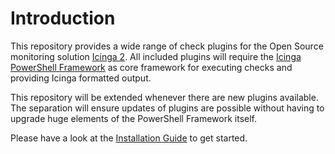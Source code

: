 # Introduction

This repository provides a wide range of check plugins for the Open Source monitoring solution [Icinga 2](https://icinga.com). All included plugins will require the [Icinga PowerShell Framework](https://github.com/Icinga/icinga-powershell-framework) as core framework for executing checks and providing Icinga formatted output.

This repository will be extended whenever there are new plugins available. The separation will ensure updates of plugins are possible without having to upgrade huge elements of the PowerShell Framework itself.

Please have a look at the [Installation Guide](02-Installation.md) to get started.